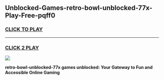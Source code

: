 
## Unblocked-Games-retro-bowl-unblocked-77x-Play-Free-pqff0
<h3>
<a href="https://premium76.site?title=retro-bowl-unblocked-77x&ref=12A">CLICK TO PLAY</a></h3>
<hr>

<h3>
<a href="https://premium76.site?title=retro-bowl-unblocked-77x&ref=12A">CLICK 2 PLAY</a>
  
</h3>

<a href="https://premium76.site?title=retro-bowl-unblocked-77x&ref=12A"><img src="https://clearcache.store/games.png"></a>


**retro-bowl-unblocked-77x games unblocked: Your Gateway to Fun and Accessible Online Gaming**
